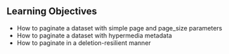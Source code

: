 ## Learning Objectives

- How to paginate a dataset with simple page and page_size parameters
- How to paginate a dataset with hypermedia metadata
- How to paginate in a deletion-resilient manner
